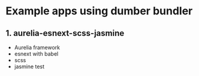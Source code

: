 # Example apps using dumber bundler

## 1. aurelia-esnext-scss-jasmine

* Aurelia framework
* esnext with babel
* scss
* jasmine test

